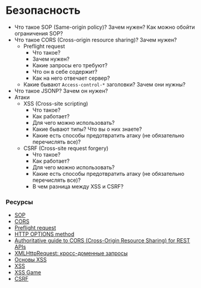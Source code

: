 # Безопасность

* Что такое SOP (Same-origin policy)? Зачем нужен? Как можно обойти ограничения SOP?
* Что такое CORS (Cross-origin resource sharing)? Зачем нужен?
  * Preflight request
    * Что такое?
    * Зачем нужен?
    * Какие запросы его требуют?
    * Что он в себе содержит?
    * Как на него отвечает сервер?
  * Какие бывают `Access-control-*` заголовки? Зачем они нужны?
* Что такое JSONP? Зачем он нужен?
* Атаки
  * XSS (Cross-site scripting)
    * Что такое?
    * Как работает?
    * Для чего можно использовать?
    * Какие бывают типы? Что вы о них знаете?
    * Какие есть способы предотвратить атаку (не обязательно перечислять все)?
  * CSRF (Cross-site request forgery)
    * Что такое?
    * Как работает?
    * Для чего можно использовать?
    * Какие есть способы предотвратить атаку (не обязательно перечислять все)?
    * В чем разница между XSS и CSRF?

### Ресурсы

* [SOP](https://developer.mozilla.org/en/docs/Web/Security/Same-origin_policy)
* [CORS](https://developer.mozilla.org/en-US/docs/Web/HTTP/CORS)
* [Preflight request](https://developer.mozilla.org/en-US/docs/Glossary/Preflight_request)
* [HTTP OPTIONS method](https://developer.mozilla.org/en-US/docs/Web/HTTP/Methods/OPTIONS)
* [Authoritative guide to CORS (Cross-Origin Resource Sharing) for REST APIs](https://www.moesif.com/blog/technical/cors/Authoritative-Guide-to-CORS-Cross-Origin-Resource-Sharing-for-REST-APIs/)
* [XMLHttpRequest: кросс-доменные запросы](https://learn.javascript.ru/xhr-crossdomain)
* [Основы XSS](https://hackware.ru/?p=1174&PageSpeed=noscript)
* [XSS](https://portswigger.net/web-security/cross-site-scripting)
* [XSS Game](https://xss-game.appspot.com/level1)
* [CSRF](https://portswigger.net/web-security/csrf)
